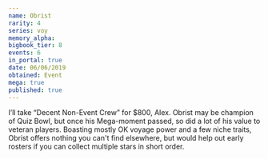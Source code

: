 ```yaml
---
name: Obrist
rarity: 4
series: voy
memory_alpha:
bigbook_tier: 8
events: 6
in_portal: true
date: 06/06/2019
obtained: Event
mega: true
published: true
---
```


I’ll take “Decent Non-Event Crew” for $800, Alex. Obrist may be champion of Quiz Bowl, but once his Mega-moment passed, so did a lot of his value to veteran players. Boasting mostly OK voyage power and a few niche traits, Obrist offers nothing you can't find elsewhere, but would help out early rosters if you can collect multiple stars in short order.
